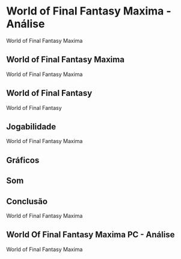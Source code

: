 ---
---

# World of Final Fantasy Maxima - Análise

World of Final Fantasy Maxima

## World of Final Fantasy Maxima

World of Final Fantasy Maxima

## World of Final Fantasy

World of Final Fantasy

## Jogabilidade

World of Final Fantasy Maxima

## Gráficos


## Som

## Conclusão

World of Final Fantasy Maxima

## World Of Final Fantasy Maxima PC - Análise

World of Final Fantasy Maxima
